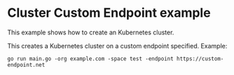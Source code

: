 # Cluster Custom Endpoint example

This example shows how to create an Kubernetes cluster.

This creates a Kubernetes cluster on a custom endpoint specified.
Example: 

```
go run main.go -org example.com -space test -endpoint https://custom-endpoint.net
```